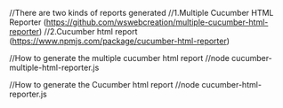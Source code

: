 //There are two kinds of reports generated
//1.Multiple Cucumber HTML Reporter (https://github.com/wswebcreation/multiple-cucumber-html-reporter)
//2.Cucumber html report (https://www.npmjs.com/package/cucumber-html-reporter)

//How to generate the multiple cucumber html report
//node cucumber-multiple-html-reporter.js

//How to generate the Cucumber html report
//node cucumber-html-reporter.js